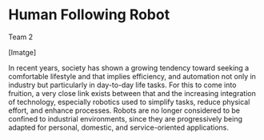 # Human Following Robot
Team 2

[Imatge]


In recent years, society has shown a growing tendency toward seeking a comfortable lifestyle and that implies efficiency, and automation not only in industry but particularly in day-to-day life tasks. For this to come into fruition, a very close link exists between that and the increasing integration of technology, especially robotics used to simplify tasks, reduce physical effort, and enhance processes. Robots are no longer considered to be confined to industrial environments, since they are progressively being adapted for personal, domestic, and service-oriented applications. 

